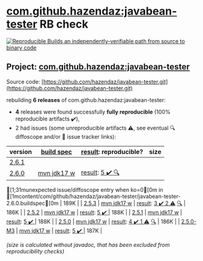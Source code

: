 [com.github.hazendaz:javabean-tester](https://central.sonatype.com/artifact/com.github.hazendaz/javabean-tester/versions) RB check
=======

[![Reproducible Builds](https://reproducible-builds.org/images/logos/rb.svg) an independently-verifiable path from source to binary code](https://reproducible-builds.org/)

## Project: [com.github.hazendaz:javabean-tester](https://central.sonatype.com/artifact/com.github.hazendaz/javabean-tester/versions)

Source code: [https://github.com/hazendaz/javabean-tester.git](https://github.com/hazendaz/javabean-tester.git)

rebuilding **6 releases** of com.github.hazendaz:javabean-tester:
- **4** releases were found successfully **fully reproducible** (100% reproducible artifacts :heavy_check_mark:),
- 2 had issues (some unreproducible artifacts :warning:, see eventual :mag: diffoscope and/or :memo: issue tracker links):

| version | [build spec](/BUILDSPEC.md) | [result](https://reproducible-builds.org/docs/jvm/): reproducible? | size |
| -- | --------- | ------ | -- |
| [2.6.1](https://central.sonatype.com/artifact/com.github.hazendaz/javabean-tester/2.6.1/pom) | | | |
| [2.6.0](https://central.sonatype.com/artifact/com.github.hazendaz/javabean-tester/2.6.0/pom) | [mvn jdk17 w](javabean-tester-2.6.0.buildspec) | [result](javabean-tester-2.6.0.buildinfo): [5 :heavy_check_mark: ](javabean-tester-2.6.0.buildcompare) [:mag:](javabean-tester-2.6.0.diffoscope)
[1;31munexpected issue/diffoscope entry when ko=0[0m in [1mcontent/com/github/hazendaz/javabean-tester/javabean-tester-2.6.0.buildspec[0m
 | 189K |
| [2.5.3](https://central.sonatype.com/artifact/com.github.hazendaz/javabean-tester/2.5.3/pom) | [mvn jdk17 w](javabean-tester-2.5.3.buildspec) | [result](javabean-tester-2.5.3.buildinfo): [3 :heavy_check_mark:  2 :warning:](javabean-tester-2.5.3.buildcompare) [:mag:](javabean-tester-2.5.3.diffoscope) | 186K |
| [2.5.2](https://central.sonatype.com/artifact/com.github.hazendaz/javabean-tester/2.5.2/pom) | [mvn jdk17 w](javabean-tester-2.5.2.buildspec) | [result](javabean-tester-2.5.2.buildinfo): [5 :heavy_check_mark: ](javabean-tester-2.5.2.buildcompare) | 188K |
| [2.5.1](https://central.sonatype.com/artifact/com.github.hazendaz/javabean-tester/2.5.1/pom) | [mvn jdk17 w](javabean-tester-2.5.1.buildspec) | [result](javabean-tester-2.5.1.buildinfo): [5 :heavy_check_mark: ](javabean-tester-2.5.1.buildcompare) | 188K |
| [2.5.0](https://central.sonatype.com/artifact/com.github.hazendaz/javabean-tester/2.5.0/pom) | [mvn jdk17 w](javabean-tester-2.5.0.buildspec) | [result](javabean-tester-2.5.0.buildinfo): [4 :heavy_check_mark:  1 :warning:](javabean-tester-2.5.0.buildcompare) [:mag:](javabean-tester-2.5.0.diffoscope) | 186K |
| [2.5.0-M3](https://central.sonatype.com/artifact/com.github.hazendaz/javabean-tester/2.5.0-M3/pom) | [mvn jdk17 w](javabean-tester-2.5.0-M3.buildspec) | [result](javabean-tester-2.5.0-M3.buildinfo): [5 :heavy_check_mark: ](javabean-tester-2.5.0-M3.buildcompare) | 187K |

<i>(size is calculated without javadoc, that has been excluded from reproducibility checks)</i>
